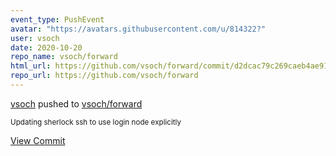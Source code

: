 ```yaml
---
event_type: PushEvent
avatar: "https://avatars.githubusercontent.com/u/814322?"
user: vsoch
date: 2020-10-20
repo_name: vsoch/forward
html_url: https://github.com/vsoch/forward/commit/d2dcac79c269caeb4ae9199d22cb6cefeac5f610
repo_url: https://github.com/vsoch/forward
---
```


<a href='https://github.com/vsoch' target='_blank'>vsoch</a> pushed to <a href='https://github.com/vsoch/forward' target='_blank'>vsoch/forward</a>

<small>Updating sherlock ssh to use login node explicitly</small>

<a href='https://github.com/vsoch/forward/commit/d2dcac79c269caeb4ae9199d22cb6cefeac5f610' target='_blank'>View Commit</a>